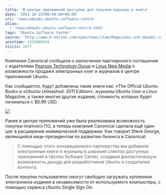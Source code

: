 ```yaml
---
title: 'В центре приложений доступны для покупки журналы и книги'
date: '2011-10-25T00:49:04+04:00'
uri: 'news/ebooks-ubuntu-software-centre'
alias: 
  - 'news/ebooks-ubuntu-software-centre.html'
tags: 'Ubuntu Software Center'
source: 'http://www.h-online.com/open/news/item/Magazines-and-ebooks-come-to-the-Ubuntu-Software-Centre-1365881.html'
unixtime: 1319489344
visits: 2677
---
```

Компания Canonical сообщила о заключение партнерского соглашения с издателями [Pearson Technology Group](http://www.pearson.com/) и [Linux New Media](http://www.linuxnewmedia.com/) о возможности продажи электронных книг и журналов в центре приложений Ubuntu.

Как сообщается, будут добавлены такие книги как: «The Official Ubuntu Book» и «Ubuntu Unleashed: 2011 Edition»; журналы Ubuntu User и Linux Magazine, а также многие другие издания, стоимость которых будет начинаться с $6.99 USD.

[![](img/2011/10/25/00-00/usc-6277416881-o.jpg)](img/2011/10/25/00-00/usc-6277416881-o.jpg)

Ранее в центре приложений уже была реализована возможность покупки платного ПО, а теперь компания Canonical сделала ещё один шаг в расширение коммерческой поддержки. Как говорит Steve George, являющийся вице-президентом по развитию бизнеса в Canonical:

> С помощью этого инновационного партнерства мы добавили электронные книги и журналы в широкий спектор доступных приложений в Ubuntu Software Center, создавая фантастическую возможность дохода для разработчиков Ubuntu и создателей контента.

После покупки пользователи смогут свободно загружать купленное электронное издание в независимости от используемого компьютера, с помощью сервиса Ubuntu Single Sign On.
